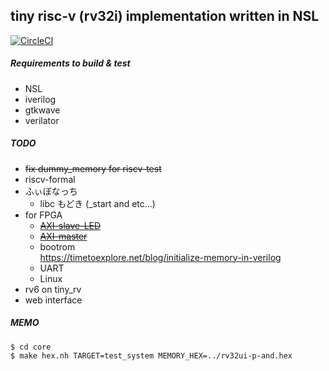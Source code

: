 tiny risc-v (rv32i) implementation written in NSL
---
[![CircleCI](https://circleci.com/gh/sux2mfgj/tiny_rv/tree/master.svg?style=svg)](https://circleci.com/gh/sux2mfgj/tiny_rv/tree/master)

##### Requirements to build & test
- NSL
- iverilog
- gtkwave
- verilator

##### TODO
- ~~fix dummy_memory for riscv-test~~
- riscv-formal
- ふぃぼなっち
    - libc もどき (_start and etc...)
- for FPGA
    - ~~[AXI-slave-LED](https://github.com/sux2mfgj/nsl_axi4_lite)~~
    - ~~[AXI-master]()~~
    - bootrom  
        https://timetoexplore.net/blog/initialize-memory-in-verilog
    - UART
    - Linux
- rv6 on tiny_rv
- web interface

##### MEMO
```
$ cd core
$ make hex.nh TARGET=test_system MEMORY_HEX=../rv32ui-p-and.hex
```
